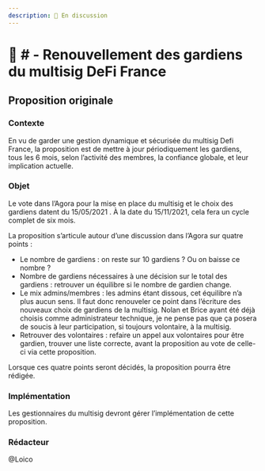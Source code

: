```yaml
---
description: 💬 En discussion
---
```


# 📜 # - Renouvellement des gardiens du multisig DeFi France

## Proposition originale

### Contexte

En vu de garder une gestion dynamique et sécurisée du multisig Defi France, la proposition est de mettre à jour périodiquement les gardiens, tous les 6 mois, selon l’activité des membres, la confiance globale, et leur implication actuelle.

### Objet

Le vote dans l’Agora pour la mise en place du multisig et le choix des gardiens datent du 15/05/2021 . À la date du 15/11/2021, cela fera un cycle complet de six mois.

La proposition s’articule autour d’une discussion dans l’Agora sur quatre points :

* Le nombre de gardiens : on reste sur 10 gardiens ? Ou on baisse ce nombre ?
* Nombre de gardiens nécessaires à une décision sur le total des gardiens : retrouver un équilibre si le nombre de gardien change.
* Le mix admins/membres : les admins étant dissous, cet équilibre n’a plus aucun sens. Il faut donc renouveler ce point dans l’écriture des nouveaux choix de gardiens de la multisig. Nolan et Brice ayant été déjà choisis comme administrateur technique, je ne pense pas que ça posera de soucis à leur participation, si toujours volontaire, à la multisig.
* Retrouver des volontaires : refaire un appel aux volontaires pour être gardien, trouver une liste correcte, avant la proposition au vote de celle-ci via cette proposition.

Lorsque ces quatre points seront décidés, la proposition pourra être rédigée.

### Implémentation

Les gestionnaires du multisig devront gérer l’implémentation de cette proposition.

### Rédacteur

@Loico
